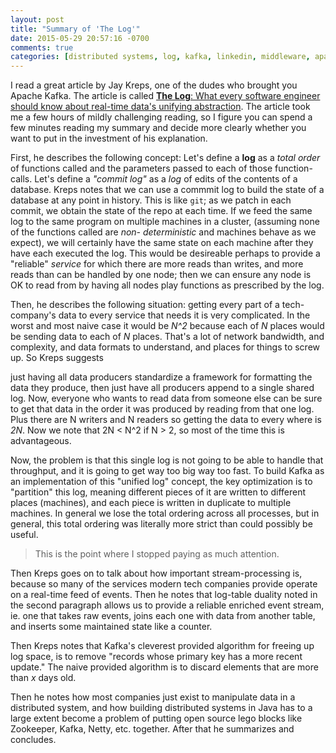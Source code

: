 ```yaml
---
layout: post
title: "Summary of 'The Log'"
date: 2015-05-29 20:57:16 -0700
comments: true
categories: [distributed systems, log, kafka, linkedin, middleware, apache]
---
```


I read a great article by Jay Kreps, one of the dudes who brought you Apache
Kafka. The article is called [**The Log**: What every software engineer should know about real-time data's unifying abstraction](http://engineering.linkedin.com/distributed-systems/log-what-every-software-engineer-should-know-about-real-time-datas-unifying). The
article took me a few hours of mildly challenging reading, so I figure you can
spend a few minutes reading my summary and decide more clearly whether you want
to put in the investment of his explanation.

First, he describes the following concept: Let's define a **log** as a *total
order* of functions called and the parameters passed to each of those function-
calls. Let's define a *"commit log"* as a *log* of edits of the contents of a
database. Kreps notes that we can use a commmit log to build the state of a
database at any point in history. This is like `git`; as we patch in each
commit, we obtain the state of the repo at each time. If we feed the same log
to the same program on multiple machines in a cluster, (assuming none of the
functions called are *non- deterministic* and machines behave as we expect), we
will certainly have the same state on each machine after they have each
executed the log. This would be desireable perhaps to provide a "reliable"
*service* for which there are more reads than writes, and more reads than can
be handled by one node; then we can ensure any node is OK to read from by
having all nodes play functions as prescribed by the log.

Then, he describes the following situation: getting every part of a tech-
company's data to every service that needs it is very complicated. In the worst
and most naive case it would be *N^2* because each of *N* places would be sending
data to each of *N* places. That's a lot of network bandwidth, and complexity,
and data formats to understand, and places for things to screw up. So Kreps
suggests
<!-- more -->
just having all data producers standardize a framework for formatting
the data they produce, then just have all producers append to a single shared
log. Now, everyone who wants to read data from someone else can be sure to get
that data in the order it was produced by reading from that one log. Plus there
are N writers and N readers so getting the data to every where is *2N*. Now we
note that 2N < N^2 if N > 2, so most of the time this is advantageous.

Now, the problem is that this single log is not going to be able to handle that
throughput, and it is going to get way too big way too fast. To build Kafka as
an implementation of this "unified log" concept, the key optimization is to
"partition" this log, meaning different pieces of it are written to different
places (machines), and each piece is written in duplicate to multiple machines.
In general we lose the total ordering across all processes, but in general,
this total ordering was literally more strict than could possibly be useful.

> This is the point where I stopped paying as much attention.

Then Kreps goes on to talk about how important stream-processing is, because so
many of the services modern tech companies provide operate on a real-time feed
of events. Then he notes that log-table duality noted in the second paragraph
allows us to provide a reliable enriched event stream, ie. one that takes raw
events, joins each one with data from another table, and inserts some
maintained state like a counter.

Then Kreps notes that Kafka's cleverest provided algorithm for freeing up log
space, is to remove "records whose primary key has a more recent update." The
naive provided algorithm is to discard elements that are more than *x* days
old.

Then he notes how most companies just exist to manipulate data in a distributed
system, and how building distributed systems in Java has to a large extent
become a problem of putting open source lego blocks like Zookeeper, Kafka,
Netty, etc. together. After that he summarizes and concludes.


